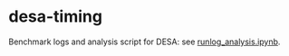 # desa-timing
Benchmark logs and analysis script for DESA: see [runlog_analysis.ipynb](runlog_analysis.ipynb).
